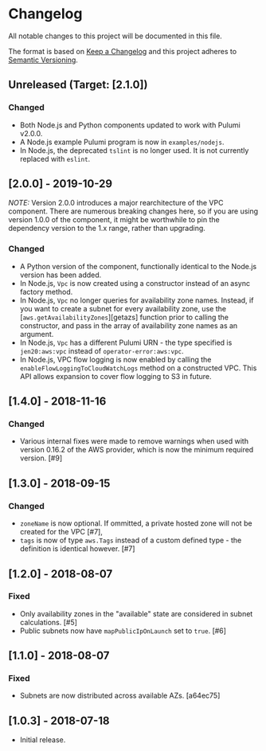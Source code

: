 # Changelog
All notable changes to this project will be documented in this file.

The format is based on [Keep a Changelog](http://keepachangelog.com/en/1.0.0/) and this project
adheres to [Semantic Versioning](http://semver.org/spec/v2.0.0.html).

## Unreleased (Target: [2.1.0])

### Changed

- Both Node.js and Python components updated to work with Pulumi v2.0.0.
- A Node.js example Pulumi program is now in `examples/nodejs`.
- In Node.js, the deprecated `tslint` is no longer used. It is not currently replaced with `eslint`.

## [2.0.0] - 2019-10-29

*NOTE:* Version 2.0.0 introduces a major rearchitecture of the VPC component. There are numerous 
breaking changes here, so if you are using version 1.0.0 of the component, it might be worthwhile 
to pin the dependency version to the 1.x range, rather than upgrading.

### Changed

- A Python version of the component, functionally identical to the Node.js version has been added.
- In Node.js, `Vpc` is now created using a constructor instead of an async factory method.
- In Node.js, `Vpc` no longer queries for availability zone names. Instead, if you want to create
  a subnet for every availability zone, use the [`aws.getAvailabilityZones`][getazs] function
  prior to calling the constructor, and pass in the array of availability zone names as an
  argument.
- In Node.js, `Vpc` has a different Pulumi URN - the type specified is `jen20:aws:vpc` instead of
  `operator-error:aws:vpc`.
- In Node.js, VPC flow logging is now enabled by calling the `enableFlowLoggingToCloudWatchLogs`
  method on a constructed VPC. This API allows expansion to cover flow logging to S3 in future.

## [1.4.0] - 2018-11-16
### Changed

- Various internal fixes were made to remove warnings when used with version 0.16.2 of the AWS
  provider, which is now the minimum required version. [#9]

## [1.3.0] - 2018-09-15
### Changed

- `zoneName` is now optional. If ommitted, a private hosted zone will not be created for the 
  VPC [#7],
- `tags` is now of type `aws.Tags` instead of a custom defined type - the definition is identical
  however. [#7]

## [1.2.0] - 2018-08-07
### Fixed

- Only availability zones in the "available" state are considered in subnet calculations. [#5]
- Public subnets now have `mapPublicIpOnLaunch` set to `true`. [#6]

## [1.1.0] - 2018-08-07
### Fixed

- Subnets are now distributed across available AZs. [a64ec75]

## [1.0.3] - 2018-07-18

- Initial release.
